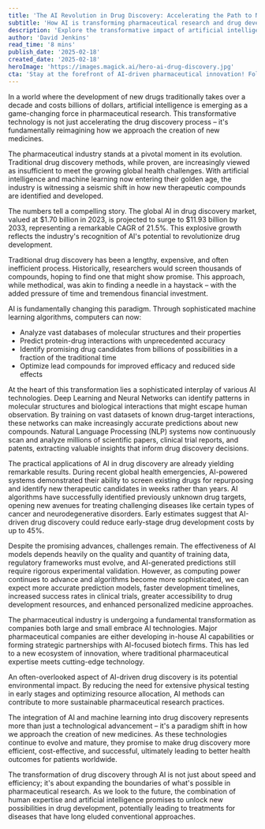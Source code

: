 ```yaml
---
title: 'The AI Revolution in Drug Discovery: Accelerating the Path to New Medicines'
subtitle: 'How AI is transforming pharmaceutical research and drug development'
description: 'Explore the transformative impact of artificial intelligence on the pharmaceutical industry, where AI is accelerating drug discovery, reducing costs, and increasing success rates. Learn how advanced algorithms and deep learning are reshaping how new medicines are developed.'
author: 'David Jenkins'
read_time: '8 mins'
publish_date: '2025-02-18'
created_date: '2025-02-18'
heroImage: 'https://images.magick.ai/hero-ai-drug-discovery.jpg'
cta: 'Stay at the forefront of AI-driven pharmaceutical innovation! Follow us on LinkedIn for regular updates on how artificial intelligence is reshaping drug discovery and development.'
---
```


In a world where the development of new drugs traditionally takes over a decade and costs billions of dollars, artificial intelligence is emerging as a game-changing force in pharmaceutical research. This transformative technology is not just accelerating the drug discovery process – it's fundamentally reimagining how we approach the creation of new medicines.

The pharmaceutical industry stands at a pivotal moment in its evolution. Traditional drug discovery methods, while proven, are increasingly viewed as insufficient to meet the growing global health challenges. With artificial intelligence and machine learning now entering their golden age, the industry is witnessing a seismic shift in how new therapeutic compounds are identified and developed.

The numbers tell a compelling story. The global AI in drug discovery market, valued at $1.70 billion in 2023, is projected to surge to $11.93 billion by 2033, representing a remarkable CAGR of 21.5%. This explosive growth reflects the industry's recognition of AI's potential to revolutionize drug development.

Traditional drug discovery has been a lengthy, expensive, and often inefficient process. Historically, researchers would screen thousands of compounds, hoping to find one that might show promise. This approach, while methodical, was akin to finding a needle in a haystack – with the added pressure of time and tremendous financial investment.

AI is fundamentally changing this paradigm. Through sophisticated machine learning algorithms, computers can now:

- Analyze vast databases of molecular structures and their properties
- Predict protein-drug interactions with unprecedented accuracy
- Identify promising drug candidates from billions of possibilities in a fraction of the traditional time
- Optimize lead compounds for improved efficacy and reduced side effects

At the heart of this transformation lies a sophisticated interplay of various AI technologies. Deep Learning and Neural Networks can identify patterns in molecular structures and biological interactions that might escape human observation. By training on vast datasets of known drug-target interactions, these networks can make increasingly accurate predictions about new compounds. Natural Language Processing (NLP) systems now continuously scan and analyze millions of scientific papers, clinical trial reports, and patents, extracting valuable insights that inform drug discovery decisions.

The practical applications of AI in drug discovery are already yielding remarkable results. During recent global health emergencies, AI-powered systems demonstrated their ability to screen existing drugs for repurposing and identify new therapeutic candidates in weeks rather than years. AI algorithms have successfully identified previously unknown drug targets, opening new avenues for treating challenging diseases like certain types of cancer and neurodegenerative disorders. Early estimates suggest that AI-driven drug discovery could reduce early-stage drug development costs by up to 45%.

Despite the promising advances, challenges remain. The effectiveness of AI models depends heavily on the quality and quantity of training data, regulatory frameworks must evolve, and AI-generated predictions still require rigorous experimental validation. However, as computing power continues to advance and algorithms become more sophisticated, we can expect more accurate prediction models, faster development timelines, increased success rates in clinical trials, greater accessibility to drug development resources, and enhanced personalized medicine approaches.

The pharmaceutical industry is undergoing a fundamental transformation as companies both large and small embrace AI technologies. Major pharmaceutical companies are either developing in-house AI capabilities or forming strategic partnerships with AI-focused biotech firms. This has led to a new ecosystem of innovation, where traditional pharmaceutical expertise meets cutting-edge technology.

An often-overlooked aspect of AI-driven drug discovery is its potential environmental impact. By reducing the need for extensive physical testing in early stages and optimizing resource allocation, AI methods can contribute to more sustainable pharmaceutical research practices.

The integration of AI and machine learning into drug discovery represents more than just a technological advancement – it's a paradigm shift in how we approach the creation of new medicines. As these technologies continue to evolve and mature, they promise to make drug discovery more efficient, cost-effective, and successful, ultimately leading to better health outcomes for patients worldwide.

The transformation of drug discovery through AI is not just about speed and efficiency; it's about expanding the boundaries of what's possible in pharmaceutical research. As we look to the future, the combination of human expertise and artificial intelligence promises to unlock new possibilities in drug development, potentially leading to treatments for diseases that have long eluded conventional approaches.